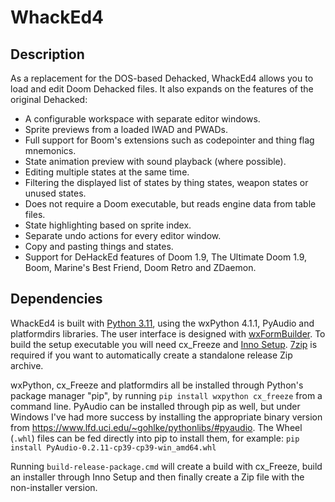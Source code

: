 WhackEd4
========

Description
-----------
As a replacement for the DOS-based Dehacked, WhackEd4 allows you to load and edit Doom Dehacked files.
It also expands on the features of the original Dehacked:

- A configurable workspace with separate editor windows.
- Sprite previews from a loaded IWAD and PWADs.
- Full support for Boom's extensions such as codepointer and thing flag mnemonics.
- State animation preview with sound playback (where possible).
- Editing multiple states at the same time.
- Filtering the displayed list of states by thing states, weapon states or unused states.
- Does not require a Doom executable, but reads engine data from table files.
- State highlighting based on sprite index.
- Separate undo actions for every editor window.
- Copy and pasting things and states.
- Support for DeHackEd features of Doom 1.9, The Ultimate Doom 1.9, Boom, Marine's Best Friend, Doom Retro and ZDaemon.

Dependencies
------------
WhackEd4 is built with [Python 3.11](https://www.python.org/downloads/), using the wxPython 4.1.1, PyAudio and platformdirs libraries. The user interface is designed with [wxFormBuilder](https://github.com/wxFormBuilder/wxFormBuilder/releases).
To build the setup executable you will need cx_Freeze and [Inno Setup](https://jrsoftware.org/isdl.php). [7zip](https://www.7-zip.org/download.html) is required if you want to automatically create a standalone release Zip archive.

wxPython, cx_Freeze and platformdirs all be installed through Python's package manager "pip", by running `pip install wxpython cx_freeze` from a command line. PyAudio can be installed through pip as well, but under Windows I've had more success by installing the appropriate binary version from https://www.lfd.uci.edu/~gohlke/pythonlibs/#pyaudio. The Wheel (`.whl`) files can be fed directly into pip to install them, for example: `pip install PyAudio‑0.2.11‑cp39‑cp39‑win_amd64.whl`

Running `build-release-package.cmd` will create a build with cx_Freeze, build an installer through Inno Setup and then finally create a Zip file with the non-installer version.

